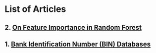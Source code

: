 <script type="text/x-mathjax-config">
MathJax.Hub.Config({
  tex2jax: {inlineMath: [['$','$'], ['\\(','\\)']]}
});
</script>
<script src="https://cdnjs.cloudflare.com/ajax/libs/mathjax/2.7.0/MathJax.js?config=TeX-AMS-MML_HTMLorMML" type="text/javascript"></script>

# List of Articles

## 2. [On Feature Importance in Random Forest](https://shoresh92.github.io/rfpimp/)
## 1. [Bank Identification Number (BIN) Databases](https://shoresh92.github.io/bindb/)

